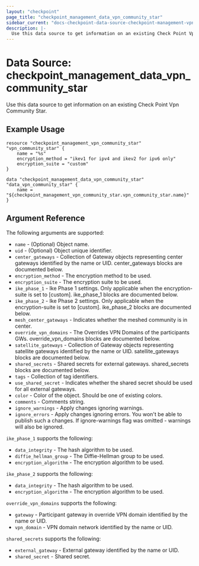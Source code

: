 ```yaml
---
layout: "checkpoint"
page_title: "checkpoint_management_data_vpn_community_star"
sidebar_current: "docs-checkpoint-data-source-checkpoint-management-vpn-community-star"
description: |-
  Use this data source to get information on an existing Check Point Vpn Community Star.
---
```


# Data Source: checkpoint_management_data_vpn_community_star

Use this data source to get information on an existing Check Point Vpn Community Star.

## Example Usage


```hcl
resource "checkpoint_management_vpn_community_star" "vpn_community_star" {
    name = "%s"
	encryption_method = "ikev1 for ipv4 and ikev2 for ipv6 only"
	encryption_suite = "custom"
}

data "checkpoint_management_data_vpn_community_star" "data_vpn_community_star" {
    name = "${checkpoint_management_vpn_community_star.vpn_community_star.name}"
}
```

## Argument Reference

The following arguments are supported:

* `name` - (Optional) Object name.
* `uid` - (Optional) Object unique identifier. 
* `center_gateways` - Collection of Gateway objects representing center gateways identified by the name or UID. center_gateways blocks are documented below.
* `encryption_method` - The encryption method to be used. 
* `encryption_suite` - The encryption suite to be used. 
* `ike_phase_1` - Ike Phase 1 settings. Only applicable when the encryption-suite is set to [custom]. ike_phase_1 blocks are documented below.
* `ike_phase_2` - Ike Phase 2 settings. Only applicable when the encryption-suite is set to [custom]. ike_phase_2 blocks are documented below.
* `mesh_center_gateways` - Indicates whether the meshed community is in center. 
* `override_vpn_domains` - The Overrides VPN Domains of the participants GWs. override_vpn_domains blocks are documented below.
* `satellite_gateways` - Collection of Gateway objects representing satellite gateways identified by the name or UID. satellite_gateways blocks are documented below.
* `shared_secrets` - Shared secrets for external gateways. shared_secrets blocks are documented below.
* `tags` - Collection of tag identifiers.
* `use_shared_secret` - Indicates whether the shared secret should be used for all external gateways. 
* `color` - Color of the object. Should be one of existing colors. 
* `comments` - Comments string. 
* `ignore_warnings` - Apply changes ignoring warnings. 
* `ignore_errors` - Apply changes ignoring errors. You won't be able to publish such a changes. If ignore-warnings flag was omitted - warnings will also be ignored. 


`ike_phase_1` supports the following:

* `data_integrity` - The hash algorithm to be used. 
* `diffie_hellman_group` - The Diffie-Hellman group to be used. 
* `encryption_algorithm` - The encryption algorithm to be used. 


`ike_phase_2` supports the following:

* `data_integrity` - The hash algorithm to be used. 
* `encryption_algorithm` - The encryption algorithm to be used. 


`override_vpn_domains` supports the following:

* `gateway` - Participant gateway in override VPN domain identified by the name or UID. 
* `vpn_domain` - VPN domain network identified by the name or UID. 


`shared_secrets` supports the following:

* `external_gateway` - External gateway identified by the name or UID. 
* `shared_secret` - Shared secret. 
